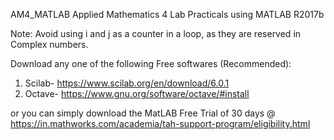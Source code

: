 AM4_MATLAB
Applied Mathematics 4 Lab Practicals using MATLAB R2017b

 Note: Avoid using i and j as a counter in a loop, as they are reserved in Complex numbers.

Download any one of the following Free softwares (Recommended):
  1. Scilab- https://www.scilab.org/en/download/6.0.1
  2. Octave- https://www.gnu.org/software/octave/#install
  
or you can simply download the MatLAB Free Trial of 30 days @ https://in.mathworks.com/academia/tah-support-program/eligibility.html
